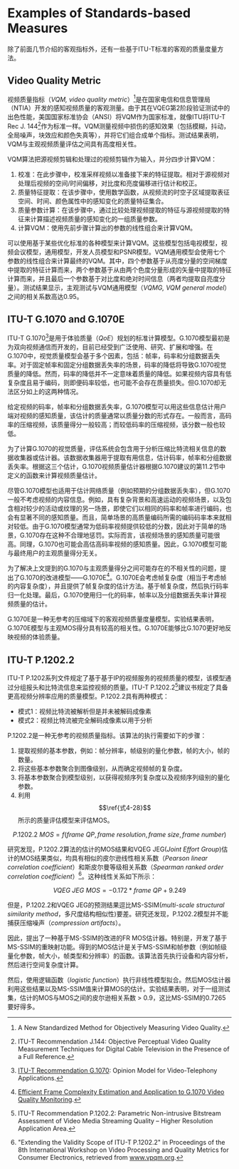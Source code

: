 # Examples of Standards-based Measures
除了前面几节介绍的客观指标外，还有一些基于ITU-T标准的客观的质量度量方法。

## Video Quality Metric
视频质量指标（*VQM, video quality metric*）[^46]是在国家电信和信息管理局（NTIA）开发的感知视频质量的客观测量。由于其在VQEG第2阶段验证测试中的出色性能，美国国家标准协会（ANSI）将VQM作为国家标准，就像ITU将ITU-T Rec J. 144[^47]作为标准一样。VQM测量视频中损伤的感知效果（包括模糊，抖动，全局噪声，块效应和颜色失真等），并将它们组合成单个指标。测试结果表明，VQM与主观视频质量评估之间具有高度相关性。

VQM算法把源视频剪辑和处理过的视频剪辑作为输入，并分四步计算VQM：

1. 校准：在此步骤中，校准采样视频以准备接下来的特征提取。相对于源视频对处理后视频的空间/时间偏移，对比度和亮度偏移进行估计和校正。
2. 质量特征提取：在该步骤中，使用数学函数，从视频流的时空子区域提取表征空间、时间、颜色属性中的感知变化的质量特征集合。
3. 质量参数计算：在该步骤中，通过比较处理视频提取的特征与源视频提取的特征来计算描述视频质量的感知变化的一组质量参数。
4. 计算VQM：使用先前步骤计算出的参数的线性组合来计算VQM。

可以使用基于某些优化标准的各种模型来计算VQM。这些模型包括电视模型，视频会议模型，通用模型，开发人员模型和PSNR模型。VQM通用模型会使用七个参数的线性组合来计算最终的VQM。其中，四个参数基于从亮度分量的空间梯度中提取的特征计算而来，两个参数基于从由两个色度分量形成的矢量中提取的特征计算而来，并且最后一个参数基于对比度和绝对时间信息（两者均提取自亮度分量）。测试结果显示，主观测试与VQM通用模型（*VQMG, VQM general model*）之间的相关系数高达0.95。

## ITU-T G.1070 and G.1070E
ITU-T G.1070[^48]是用于体验质量（*QoE*）规划的标准计算模型。G.1070模型最初是为双向视频通信而开发的，目前已经受到广泛使用、研究、扩展和增强。在G.1070中，视觉质量模型会基于多个因素，包括：帧率，码率和分组数据丢失率。对于固定帧率和固定分组数据丢失率的场景，码率的降低将导致G.1070视觉质量的降低。然而，码率的降低并不一定意味着质量的降低。如果视频内容具有低复杂度且易于编码，则即便码率较低，也可能不会存在质量损失。但G.1070却无法区分如上的这两种情况。

给定视频的码率，帧率和分组数据丢失率，G.1070模型可以用这些信息估计用户端对视频的感知质量，该估计的质量通常以质量分数的形式存在。一般而言，高码率的压缩视频，该质量得分一般较高；而较低码率的压缩视频，该分数一般也较低。

为了计算G.1070的视觉质量，评估系统会包含用于分析压缩比特流相关信息的数据收集器或估计器。该数据收集器用于提取有用信息，估计码率，帧率和分组数据丢失率。根据这三个估计，G.1070视频质量估计器根据G.1070建议的第11.2节中定义的函数来计算视频质量估计。

尽管G.1070模型也适用于估计网络质量（例如预期的分组数据丢失率），但G.1070一般不考虑视频的内容信息。例如，具有复杂背景和高速运动的视频场景，以及包含相对较少的活动或纹理的另一场景，即使它们以相同的码率和帧率进行编码，也会有显著不同的感知质量。而且，简单场景的高质量编码所需的编码码率本来就相对较低。由于G.1070模型通常为低码率视频提供较低的分数，因此对于简单的场景，G.1070存在这种不合理地惩罚。实际而言，该视频场景的感知质量可能很高。同理，G.1070也可能会高估高码率视频的感知质量。因此，G.1070模型可能与最终用户的主观质量得分无关。

为了解决上文提到的G.1070与主观质量得分之间可能存在的不相关性的问题，提出了G.1070的改进模型——G.1070E[^49]。G.1070E会考虑帧复杂度（相当于考虑帧的内容复杂度），并且提供了帧复杂度的估计方法。基于帧复杂度，然后执行码率归一化处理。最后，G.1070使用归一化的码率，帧率以及分组数据丢失率计算视频质量的估计。

G.1070E是一种无参考的压缩域下的客观视频质量度量模型。实验结果表明，G.1070E模型与主观MOS得分具有较高的相关性。G.1070E能够比G.1070更好地反映视频的体验质量。

## ITU-T P.1202.2
ITU-T P.1202系列文件规定了基于基于IP的视频服务的视频质量的模型，该模型通过分组报头和比特流信息来监控视频的质量。ITU-T P.1202.2[^50]建议书规定了具备更高视频分辨率应用的质量模型。P.1202.2具有两种模式：

* 模式1：视频比特流被解析但是并未被解码成像素
* 模式2：视频比特流被完全解码成像素以用于分析

P.1202.2是一种无参考的视频质量指标。该算法的执行需要如下的步骤：

1. 提取视频的基本参数，例如：帧分辨率，帧级别的量化参数，帧的大小，帧的数量。
2. 将这些基本参数聚合到图像级别，从而确定视频帧的复杂度。
3. 将基本参数聚合到模型级别，以获得视频序列复杂度以及视频序列级别的量化参数。
4. 利用$$\ref{式4-28}$$所示的质量评估模型来评估MOS。

$$
    P.1202.2 \ MOS = f(frame \ QP, frame \ resolution, frame \ size, frame \ number) \tag{式4-28}\label{式4-28}
$$

研究发现，P.1202.2算法的估计的MOS结果和VQEG JEG(*Joint Effort Group*)估计的MOS结果类似，均具有相似的皮尔逊线性相关系数（*Pearson linear correlation coefficient*）和斯皮尔曼等级相关系数（*Spearman ranked order correlation coefficient*）[^51]。这种线性关系如下所示：

$$
VQEG \ JEG \ MOS = -0.172 * frame \ QP + 9.249 \tag{式4-29}\label{式4-29}
$$

但是，P.1202.2和VQEG JEG的预测结果逗比MS-SSIM(*multi-scale structural similarity method*，多尺度结构相似性)要差。研究还发现，P.1202.2模型并不能捕获压缩噪声（*compression artifacts*）。

因此，提出了一种基于MS-SSIM的改进的FR MOS估计器。特别是，开发了基于MS-SSIM的重映射功能。得到的MOS估计是关于MS-SSIM和帧参数（例如帧级量化参数，帧大小，帧类型和分辨率）的函数。该算法首先执行设备和内容分析，然后进行空间复杂度计算。

然后，使用逻辑函数（*logistic function*）执行非线性模型拟合。然后MOS估计器利用这些结果以及MS-SSIM值来计算MOS的估计。实验结果表明，对于一组测试集，估计的MOS与MOS之间的皮尔逊相关系数 > 0.9，这比MS-SSIM的0.7265要好得多。

[^46]: A New Standardized Method for Objectively Measuring Video Quality.

[^47]: ITU-T Recommendation J.144: Objective Perceptual Video Quality Measurement Techniques for Digital Cable Television in the Presence of a Full Reference.

[^48]: [ITU-T Recommendation G.1070](https://www.itu.int/rec/T-REC-G.1070-201806-I): Opinion Model for Video-Telephony Applications. 

[^49]: [Efficient Frame Complexity Estimation and Application to G.1070 Video Quality Monitoring](https://ieeexplore.ieee.org/document/6065720). 

[^50]: ITU-T Recommendation P.1202.2: Parametric Non-intrusive Bitstream Assessment of Video Media Streaming Quality – Higher Resolution Application Area. 

[^51]: "Extending the Validity Scope of ITU-T P.1202.2" in Proceedings of the 8th International Workshop on Video Processing and Quality Metrics for Consumer Electronics, retrieved from www.vpqm.org.